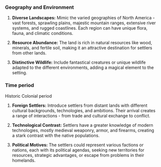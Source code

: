 ### Geography and Environment

1. **Diverse Landscapes:** Mimic the varied geographies of North America - vast forests, sprawling plains, majestic mountain ranges, extensive river systems, and rugged coastlines. Each region can have unique flora, fauna, and climatic conditions.
    
2. **Resource Abundance:** The land is rich in natural resources like wood, minerals, and fertile soil, making it an attractive destination for settlers from other lands.
    
3. **Distinctive Wildlife:** Include fantastical creatures or unique wildlife adapted to the different environments, adding a magical element to the setting.

### Time period
Historic Colonial period
1. **Foreign Settlers:** Introduce settlers from distant lands with different cultural backgrounds, technologies, and ambitions. Their arrival creates a range of interactions - from trade and cultural exchange to conflict.
    
2. **Technological Contrast:** Settlers have a greater knowledge of modern technologies, mostly medieval weaponry, armor, and firearms, creating a stark contrast with the native populations.
    
3. **Political Motives:** The settlers could represent various factions or nations, each with its political agendas, seeking new territories for resources, strategic advantages, or escape from problems in their homelands.